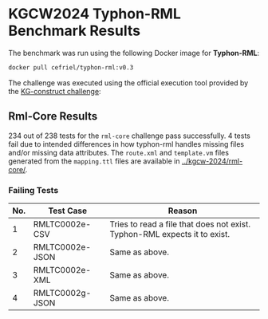 # KGCW2024 Typhon-RML Benchmark Results

The benchmark was run using the following Docker image for **Typhon-RML**:

```bash
docker pull cefriel/typhon-rml:v0.3
```

The challenge was executed using the official execution tool provided by the [KG-construct challenge](https://github.com/kg-construct/exectool):

## Rml-Core Results

234 out of 238 tests for the `rml-core` challenge pass successfully.
4 tests fail due to intended differences in how typhon-rml handles missing files and/or missing data attributes.
The `route.xml` and `template.vm` files generated from the `mapping.ttl` files are available in [../kgcw-2024/rml-core/](../kgcw-2024/rml-core/).

### Failing Tests

| No. | Test Case             | Reason                                                                                       |
|-----|-----------------------|----------------------------------------------------------------------------------------------|
| 1   | RMLTC0002e-CSV        | Tries to read a file that does not exist. Typhon-RML expects it to exist.                    |
| 2   | RMLTC0002e-JSON       | Same as above.                                                                               |
| 3   | RMLTC0002e-XML        | Same as above.                                                                               |
| 4   | RMLTC0002g-JSON       | Same as above.                                                                               |
